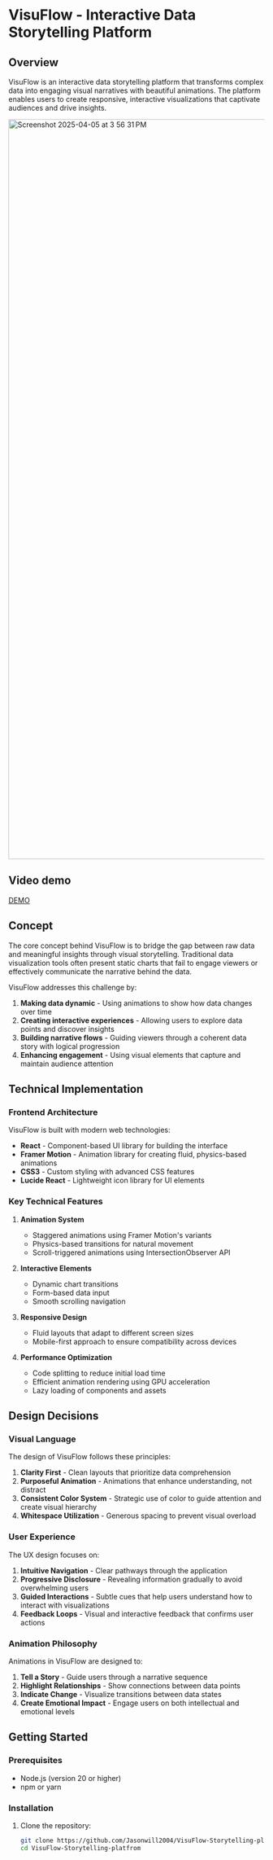 # VisuFlow - Interactive Data Storytelling Platform

## Overview

VisuFlow is an interactive data storytelling platform that transforms complex data into engaging visual narratives with beautiful animations. The platform enables users to create responsive, interactive visualizations that captivate audiences and drive insights.

<img width="1454" alt="Screenshot 2025-04-05 at 3 56 31 PM" src="https://github.com/user-attachments/assets/496e58f6-7397-48a7-b3d7-947b3cc5dd2f" />


## Video demo
[DEMO](https://drive.google.com/file/d/1QvLduggYvqbW--mgA53kWERxYRhhnLOn/view?usp=sharing)


## Concept

The core concept behind VisuFlow is to bridge the gap between raw data and meaningful insights through visual storytelling. Traditional data visualization tools often present static charts that fail to engage viewers or effectively communicate the narrative behind the data.

VisuFlow addresses this challenge by:

1. **Making data dynamic** - Using animations to show how data changes over time
2. **Creating interactive experiences** - Allowing users to explore data points and discover insights
3. **Building narrative flows** - Guiding viewers through a coherent data story with logical progression
4. **Enhancing engagement** - Using visual elements that capture and maintain audience attention

## Technical Implementation

### Frontend Architecture

VisuFlow is built with modern web technologies:

- **React** - Component-based UI library for building the interface
- **Framer Motion** - Animation library for creating fluid, physics-based animations
- **CSS3** - Custom styling with advanced CSS features
- **Lucide React** - Lightweight icon library for UI elements

### Key Technical Features

1. **Animation System**
   - Staggered animations using Framer Motion's variants
   - Physics-based transitions for natural movement
   - Scroll-triggered animations using IntersectionObserver API

2. **Interactive Elements**
   - Dynamic chart transitions
   - Form-based data input
   - Smooth scrolling navigation

3. **Responsive Design**
   - Fluid layouts that adapt to different screen sizes
   - Mobile-first approach to ensure compatibility across devices

4. **Performance Optimization**
   - Code splitting to reduce initial load time
   - Efficient animation rendering using GPU acceleration
   - Lazy loading of components and assets

## Design Decisions

### Visual Language

The design of VisuFlow follows these principles:

1. **Clarity First** - Clean layouts that prioritize data comprehension
2. **Purposeful Animation** - Animations that enhance understanding, not distract
3. **Consistent Color System** - Strategic use of color to guide attention and create visual hierarchy
4. **Whitespace Utilization** - Generous spacing to prevent visual overload

### User Experience

The UX design focuses on:

1. **Intuitive Navigation** - Clear pathways through the application
2. **Progressive Disclosure** - Revealing information gradually to avoid overwhelming users
3. **Guided Interactions** - Subtle cues that help users understand how to interact with visualizations
4. **Feedback Loops** - Visual and interactive feedback that confirms user actions

### Animation Philosophy

Animations in VisuFlow are designed to:

1. **Tell a Story** - Guide users through a narrative sequence
2. **Highlight Relationships** - Show connections between data points
3. **Indicate Change** - Visualize transitions between data states
4. **Create Emotional Impact** - Engage users on both intellectual and emotional levels

## Getting Started

### Prerequisites

- Node.js (version 20 or higher)
- npm or yarn

### Installation

1. Clone the repository:
   ```bash
   git clone https://github.com/Jasonwill2004/VisuFlow-Storytelling-platfrom.git
   cd VisuFlow-Storytelling-platfrom

